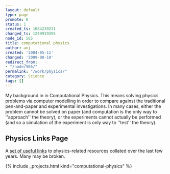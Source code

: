 ```yaml
---
layout: default
type: page
promote: 0
status: 1
created_ts: 1084239231
changed_ts: 1249919395
node_id: 565
title: computational physics
author: anj
created: '2004-05-11'
changed: '2009-08-10'
redirect_from:
- "/node/565/"
permalink: "/work/physics/"
category: Science
tags: []
---
```

My background in in Computational Physics.  This means solving physics problems via computer modelling in order to compare against the traditional pen-and-paper and experimental investigations.  In many cases, either the problem cannot be solved on paper (and computation is the only way to ''approach'' the theory), or the experiments cannot actually be performed (and so a simulation of the experiment is only way to ''test'' the theory).

Physics Links Page
------------------
A [set of useful links](physics/plinks) to physics-related resources collated over the last few years. Many may be broken. 

{% include _projects.html kind="computational-physics" %}
